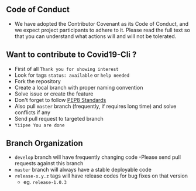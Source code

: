 ## Code of Conduct
- We have adopted the Contributor Covenant as its Code of Conduct, and we expect project participants to adhere to it. Please read the full text so that you can understand what actions will and will not be tolerated.


## Want to contribute to Covid19-Cli ?
- First of all `Thank you for showing interest`
- Look for tags `status: available` or `help needed`
- Fork the repository
- Create a local branch with proper naming convention
- Solve issue or create the feature
- Don't forget to follow [PEP8 Standards](https://pep8.org/)
- Also pull `master` branch (frequently, if requires long time) and solve conflicts if any
- Send pull request to targeted branch
- `Yiipee You are done`


## Branch Organization
- `develop` branch will have frequently changing code
    -Please send pull requests against this branch
- `master` branch will always have a stable deployable code
- `release-x.y.z` tags will have release codes for bug fixes on that version
    - eg. `release-1.0.3`
